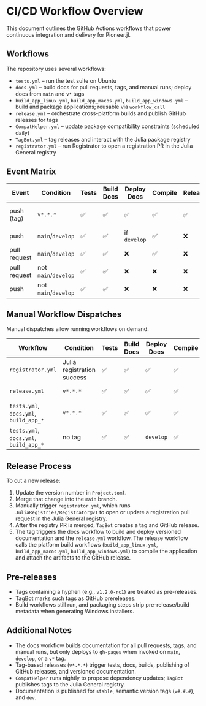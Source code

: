 # CI/CD Workflow Overview

This document outlines the GitHub Actions workflows that power continuous integration and delivery for Pioneer.jl.

## Workflows

The repository uses several workflows:

- `tests.yml` – run the test suite on Ubuntu
- `docs.yml` – build docs for pull requests, tags, and manual runs; deploy docs from `main` and `v*` tags
- `build_app_linux.yml`, `build_app_macos.yml`, `build_app_windows.yml` – build and package applications; reusable via `workflow_call`
- `release.yml` – orchestrate cross-platform builds and publish GitHub releases for tags
- `CompatHelper.yml` – update package compatibility constraints (scheduled daily)
- `TagBot.yml` – tag releases and interact with the Julia package registry
- `registrator.yml` – run Registrator to open a registration PR in the Julia General registry

## Event Matrix

| Event | Condition | Tests | Build Docs  | Deploy Docs | Compile | Release | Purpose |
| --- | --- | --- | --- | --- | --- | --- | --- |
| push (tag) | `v*.*.*` | :white_check_mark: | :white_check_mark: | :white_check_mark: | :white_check_mark: | :white_check_mark: | Release new version |
| push | `main`/`develop` | :white_check_mark: | :white_check_mark: | if `develop` | :white_check_mark: | :x: | Merge or hotfix |
| pull request | `main`/`develop` | :white_check_mark: | :white_check_mark: | :x: | :white_check_mark: | :x: | Completed feature |
| pull request | not `main`/`develop` | :white_check_mark: | :white_check_mark: | :x: | :x: | :x: | WIP feature |
| push | not `main`/`develop` | :white_check_mark: | :white_check_mark: | :x: | :x: | :x: | WIP feature |

## Manual Workflow Dispatches

Manual dispatches allow running workflows on demand.

| Workflow | Condition | Tests | Build Docs | Deploy Docs | Compile | Release | Purpose |
|----------|-----------|-------|-----------|-------------|---------|---------|---------|
| `registrator.yml` | Julia registration success | :white_check_mark: | :white_check_mark: | :white_check_mark: | :white_check_mark: | :white_check_mark: | Release new version |
| `release.yml` | `v*.*.*` | :white_check_mark: | :white_check_mark: | :white_check_mark: | :white_check_mark: | :white_check_mark: | GitHub release |
| `tests.yml`, `docs.yml`, `build_app_*` | `v*.*.*` | :white_check_mark: | :white_check_mark: | :white_check_mark: | :white_check_mark: | :x: | Manually rerun or troubleshoot |
| `tests.yml`, `docs.yml`, `build_app_*` | no tag | :white_check_mark: | :white_check_mark: | `develop` | :white_check_mark: | :x: | Test/build dev version |
  
## Release Process

To cut a new release:

1. Update the version number in `Project.toml`.
2. Merge that change into the `main` branch.
3. Manually trigger `registrator.yml`, which runs `JuliaRegistries/Registrator@v1` to open or update a registration pull request in the Julia General registry.
4. After the registry PR is merged, `TagBot` creates a tag and GitHub release.
5. The tag triggers the docs workflow to build and deploy versioned documentation and the `release.yml` workflow. The release workflow calls the platform build workflows (`build_app_linux.yml`, `build_app_macos.yml`, `build_app_windows.yml`) to compile the application and attach the artifacts to the GitHub release.

## Pre-releases

- Tags containing a hyphen (e.g., `v1.2.0-rc1`) are treated as pre-releases.
- TagBot marks such tags as GitHub prereleases.
- Build workflows still run, and packaging steps strip pre-release/build metadata when generating Windows installers.

## Additional Notes

- The docs workflow builds documentation for all pull requests, tags, and manual runs, but only deploys to `gh-pages` when invoked on `main`, `develop`, or a `v*` tag.
- Tag-based releases (`v*.*.*`) trigger tests, docs, builds, publishing of GitHub releases, and versioned documentation.
- `CompatHelper` runs nightly to propose dependency updates; `TagBot` publishes tags to the Julia General registry.
- Documentation is published for `stable`, semantic version tags (`v#.#.#`), and `dev`.